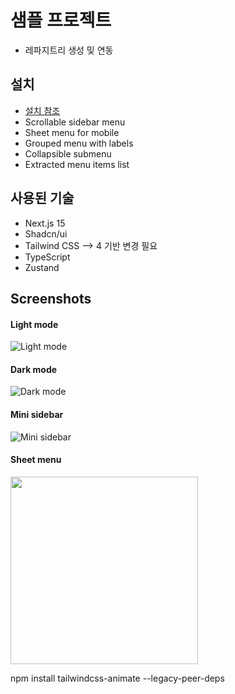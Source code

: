 # 샘플 프로젝트

- 레파지트리 생성 및 연동


## 설치

- [설치 참조](https://nextjs.org/docs/app/getting-started/installation)
- Scrollable sidebar menu
- Sheet menu for mobile
- Grouped menu with labels
- Collapsible submenu
- Extracted menu items list

## 사용된 기술

- Next.js 15
- Shadcn/ui
- Tailwind CSS  --> 4 기반 변경 필요
- TypeScript
- Zustand

## Screenshots

#### Light mode

![Light mode](/screenshots/screenshot-1.png)

#### Dark mode

![Dark mode](/screenshots/screenshot-2.png)

#### Mini sidebar

![Mini sidebar](/screenshots/screenshot-3.png)

#### Sheet menu

<img src="/screenshots/screenshot-4.png" width="300">


npm install tailwindcss-animate --legacy-peer-deps